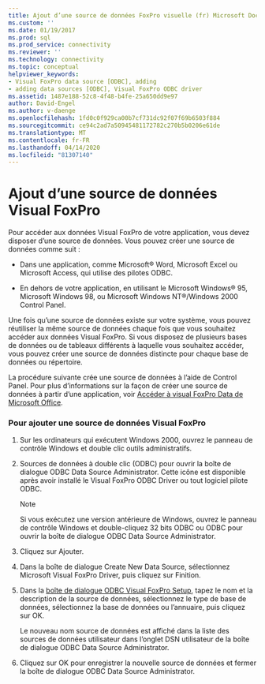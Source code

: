 ```yaml
---
title: Ajout d’une source de données FoxPro visuelle (fr) Microsoft Docs
ms.custom: ''
ms.date: 01/19/2017
ms.prod: sql
ms.prod_service: connectivity
ms.reviewer: ''
ms.technology: connectivity
ms.topic: conceptual
helpviewer_keywords:
- Visual FoxPro data source [ODBC], adding
- adding data sources [ODBC], Visual FoxPro ODBC driver
ms.assetid: 1487e188-52c8-4f48-b4fe-25a650dd9e97
author: David-Engel
ms.author: v-daenge
ms.openlocfilehash: 1fd0c0f929ca00b7cf731dc92f07f69b6503f884
ms.sourcegitcommit: ce94c2ad7a50945481172782c270b5b0206e61de
ms.translationtype: MT
ms.contentlocale: fr-FR
ms.lasthandoff: 04/14/2020
ms.locfileid: "81307140"
---
```

# <a name="adding-a-visual-foxpro-data-source"></a>Ajout d’une source de données Visual FoxPro
Pour accéder aux données Visual FoxPro de votre application, vous devez disposer d’une source de données. Vous pouvez créer une source de données comme suit :  
  
-   Dans une application, comme Microsoft® Word, Microsoft Excel ou Microsoft Access, qui utilise des pilotes ODBC.  
  
-   En dehors de votre application, en utilisant le Microsoft Windows® 95, Microsoft Windows 98, ou Microsoft Windows NT®/Windows 2000 Control Panel.  
  
 Une fois qu’une source de données existe sur votre système, vous pouvez réutiliser la même source de données chaque fois que vous souhaitez accéder aux données Visual FoxPro. Si vous disposez de plusieurs bases de données ou de tableaux différents à laquelle vous souhaitez accéder, vous pouvez créer une source de données distincte pour chaque base de données ou répertoire.  
  
 La procédure suivante crée une source de données à l’aide de Control Panel. Pour plus d’informations sur la façon de créer une source de données à partir d’une application, voir [Accéder à visual FoxPro Data de Microsoft Office](../../odbc/microsoft/accessing-visual-foxpro-data-from-microsoft-office.md).  
  
### <a name="to-add-a-visual-foxpro-data-source"></a>Pour ajouter une source de données Visual FoxPro  
  
1.  Sur les ordinateurs qui exécutent Windows 2000, ouvrez le panneau de contrôle Windows et double clic outils administratifs.  
  
2.  Sources de données à double clic (ODBC) pour ouvrir la boîte de dialogue ODBC Data Source Administrator. Cette icône est disponible après avoir installé le Visual FoxPro ODBC Driver ou tout logiciel pilote ODBC.  
  
    > [!NOTE]  
    >  Si vous exécutez une version antérieure de Windows, ouvrez le panneau de contrôle Windows et double-cliquez 32 bits ODBC ou ODBC pour ouvrir la boîte de dialogue ODBC Data Source Administrator.  
  
3.  Cliquez sur Ajouter.  
  
4.  Dans la boîte de dialogue Create New Data Source, sélectionnez Microsoft Visual FoxPro Driver, puis cliquez sur Finition.  
  
5.  Dans la [boîte de dialogue ODBC Visual FoxPro Setup](../../odbc/microsoft/odbc-visual-foxpro-setup-dialog-box.md), tapez le nom et la description de la source de données, sélectionnez le type de base de données, sélectionnez la base de données ou l’annuaire, puis cliquez sur OK.  
  
     Le nouveau nom source de données est affiché dans la liste des sources de données utilisateur dans l’onglet DSN utilisateur de la boîte de dialogue ODBC Data Source Administrator.  
  
6.  Cliquez sur OK pour enregistrer la nouvelle source de données et fermer la boîte de dialogue ODBC Data Source Administrator.
